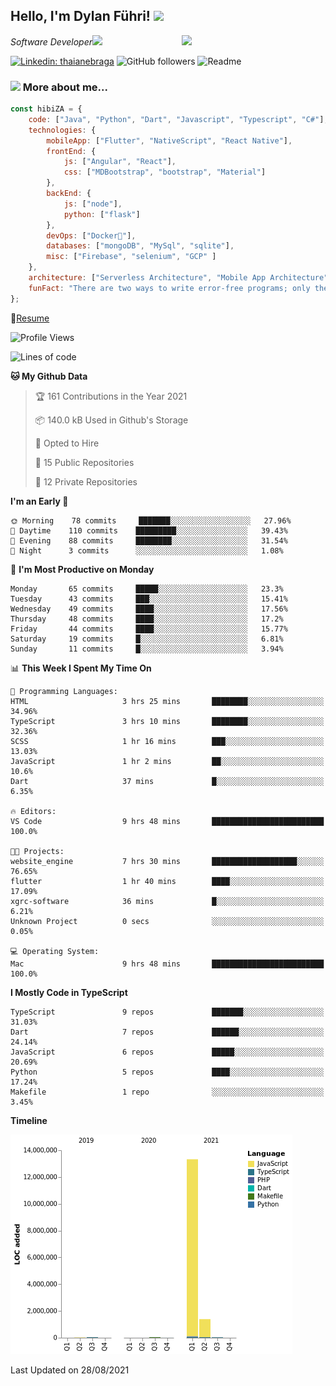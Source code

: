 <h2>Hello, I'm Dylan Führi! <img src="https://media.giphy.com/media/12oufCB0MyZ1Go/giphy.gif" width="50"></h2>
<img align='right' src="https://media.giphy.com/media/836HiJc7pgzy8iNXCn/giphy.gif" width="230">
<p><em>Software Developer</a><img src="https://media.giphy.com/media/WUlplcMpOCEmTGBtBW/giphy.gif" width="30"> 
</em></p>

[![Linkedin: thaianebraga](https://img.shields.io/badge/-Dylan-blue?style=flat-square&logo=Linkedin&logoColor=white&link=https://www.linkedin.com/in/dylan-fuhri/)](https://www.linkedin.com/in/dylan-fuhri/)
![GitHub followers](https://img.shields.io/github/followers/HibiZA?style=social)
![Readme](https://github.com/HibiZA/HibiZA/workflows/Readme/badge.svg)

### <img src="https://media.giphy.com/media/VgCDAzcKvsR6OM0uWg/giphy.gif" width="50"> More about me...  

```javascript
const hibiZA = {
    code: ["Java", "Python", "Dart", "Javascript", "Typescript", "C#"],
    technologies: {
        mobileApp: ["Flutter", "NativeScript", "React Native"],
        frontEnd: {
            js: ["Angular", "React"],
            css: ["MDBootstrap", "bootstrap", "Material"]
        },
        backEnd: {
            js: ["node"],
            python: ["flask"]
        },
        devOps: ["Docker🐳"],
        databases: ["mongoDB", "MySql", "sqlite"],
        misc: ["Firebase", "selenium", "GCP" ]
    },
    architecture: ["Serverless Architecture", "Mobile App Architecture"],
    funFact: "There are two ways to write error-free programs; only the third one works"
};
```
📝[Resume](https://drive.google.com/file/d/1RjxKCcvUeoyYgnL_eCwQ9zay77Ayr0Xu/view?usp=sharing)
<!--START_SECTION:waka-->
![Profile Views](http://img.shields.io/badge/Profile%20Views-0-blue)

![Lines of code](https://img.shields.io/badge/From%20Hello%20World%20I%27ve%20Written-14.9%20million%20lines%20of%20code-blue)

**🐱 My Github Data** 

> 🏆 161 Contributions in the Year 2021
 > 
> 📦 140.0 kB Used in Github's Storage 
 > 
> 💼 Opted to Hire
 > 
> 📜 15 Public Repositories 
 > 
> 🔑 12 Private Repositories  
 > 
**I'm an Early 🐤** 

```text
🌞 Morning    78 commits     ███████░░░░░░░░░░░░░░░░░░   27.96% 
🌆 Daytime    110 commits    █████████░░░░░░░░░░░░░░░░   39.43% 
🌃 Evening    88 commits     ████████░░░░░░░░░░░░░░░░░   31.54% 
🌙 Night      3 commits      ░░░░░░░░░░░░░░░░░░░░░░░░░   1.08%

```
📅 **I'm Most Productive on Monday** 

```text
Monday       65 commits     █████░░░░░░░░░░░░░░░░░░░░   23.3% 
Tuesday      43 commits     ███░░░░░░░░░░░░░░░░░░░░░░   15.41% 
Wednesday    49 commits     ████░░░░░░░░░░░░░░░░░░░░░   17.56% 
Thursday     48 commits     ████░░░░░░░░░░░░░░░░░░░░░   17.2% 
Friday       44 commits     ████░░░░░░░░░░░░░░░░░░░░░   15.77% 
Saturday     19 commits     █░░░░░░░░░░░░░░░░░░░░░░░░   6.81% 
Sunday       11 commits     █░░░░░░░░░░░░░░░░░░░░░░░░   3.94%

```


📊 **This Week I Spent My Time On** 

```text
💬 Programming Languages: 
HTML                     3 hrs 25 mins       ████████░░░░░░░░░░░░░░░░░   34.96% 
TypeScript               3 hrs 10 mins       ████████░░░░░░░░░░░░░░░░░   32.36% 
SCSS                     1 hr 16 mins        ███░░░░░░░░░░░░░░░░░░░░░░   13.03% 
JavaScript               1 hr 2 mins         ██░░░░░░░░░░░░░░░░░░░░░░░   10.6% 
Dart                     37 mins             █░░░░░░░░░░░░░░░░░░░░░░░░   6.35%

🔥 Editors: 
VS Code                  9 hrs 48 mins       █████████████████████████   100.0%

🐱‍💻 Projects: 
website_engine           7 hrs 30 mins       ███████████████████░░░░░░   76.65% 
flutter                  1 hr 40 mins        ████░░░░░░░░░░░░░░░░░░░░░   17.09% 
xgrc-software            36 mins             █░░░░░░░░░░░░░░░░░░░░░░░░   6.21% 
Unknown Project          0 secs              ░░░░░░░░░░░░░░░░░░░░░░░░░   0.05%

💻 Operating System: 
Mac                      9 hrs 48 mins       █████████████████████████   100.0%

```

**I Mostly Code in TypeScript** 

```text
TypeScript               9 repos             ███████░░░░░░░░░░░░░░░░░░   31.03% 
Dart                     7 repos             ██████░░░░░░░░░░░░░░░░░░░   24.14% 
JavaScript               6 repos             █████░░░░░░░░░░░░░░░░░░░░   20.69% 
Python                   5 repos             ████░░░░░░░░░░░░░░░░░░░░░   17.24% 
Makefile                 1 repo              ░░░░░░░░░░░░░░░░░░░░░░░░░   3.45%

```


**Timeline**

![Chart not found](https://raw.githubusercontent.com/HibiZA/HibiZA/master/charts/bar_graph.png) 


 Last Updated on 28/08/2021
<!--END_SECTION:waka-->
